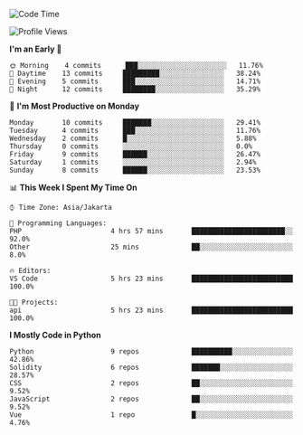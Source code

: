 <!--START_SECTION:waka-->
![Code Time](http://img.shields.io/badge/Code%20Time-1%2C250%20hrs%202%20mins-blue)

![Profile Views](http://img.shields.io/badge/Profile%20Views-0-blue)

**I'm an Early 🐤** 

```text
🌞 Morning    4 commits      ███░░░░░░░░░░░░░░░░░░░░░░   11.76% 
🌆 Daytime    13 commits     █████████░░░░░░░░░░░░░░░░   38.24% 
🌃 Evening    5 commits      ███░░░░░░░░░░░░░░░░░░░░░░   14.71% 
🌙 Night      12 commits     ████████░░░░░░░░░░░░░░░░░   35.29%

```
📅 **I'm Most Productive on Monday** 

```text
Monday       10 commits     ███████░░░░░░░░░░░░░░░░░░   29.41% 
Tuesday      4 commits      ███░░░░░░░░░░░░░░░░░░░░░░   11.76% 
Wednesday    2 commits      █░░░░░░░░░░░░░░░░░░░░░░░░   5.88% 
Thursday     0 commits      ░░░░░░░░░░░░░░░░░░░░░░░░░   0.0% 
Friday       9 commits      ██████░░░░░░░░░░░░░░░░░░░   26.47% 
Saturday     1 commits      ░░░░░░░░░░░░░░░░░░░░░░░░░   2.94% 
Sunday       8 commits      ██████░░░░░░░░░░░░░░░░░░░   23.53%

```


📊 **This Week I Spent My Time On** 

```text
⌚︎ Time Zone: Asia/Jakarta

💬 Programming Languages: 
PHP                      4 hrs 57 mins       ███████████████████████░░   92.0% 
Other                    25 mins             ██░░░░░░░░░░░░░░░░░░░░░░░   8.0%

🔥 Editors: 
VS Code                  5 hrs 23 mins       █████████████████████████   100.0%

🐱‍💻 Projects: 
api                      5 hrs 23 mins       █████████████████████████   100.0%

```

**I Mostly Code in Python** 

```text
Python                   9 repos             ██████████░░░░░░░░░░░░░░░   42.86% 
Solidity                 6 repos             ███████░░░░░░░░░░░░░░░░░░   28.57% 
CSS                      2 repos             ██░░░░░░░░░░░░░░░░░░░░░░░   9.52% 
JavaScript               2 repos             ██░░░░░░░░░░░░░░░░░░░░░░░   9.52% 
Vue                      1 repo              █░░░░░░░░░░░░░░░░░░░░░░░░   4.76%

```



<!--END_SECTION:waka-->
